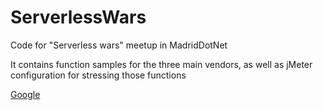 # ServerlessWars
Code for "Serverless wars" meetup in MadridDotNet

It contains function samples for the three main vendors, as well as jMeter configuration for stressing those functions

[Google](Google/Readme.md)
 